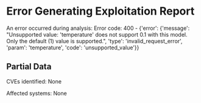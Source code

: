 # Error Generating Exploitation Report

An error occurred during analysis: Error code: 400 - {'error': {'message': "Unsupported value: 'temperature' does not support 0.1 with this model. Only the default (1) value is supported.", 'type': 'invalid_request_error', 'param': 'temperature', 'code': 'unsupported_value'}}

## Partial Data

CVEs identified: None

Affected systems: None